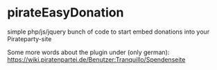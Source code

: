 pirateEasyDonation
==================

simple php/js/jquery bunch of code to start embed donations into your Pirateparty-site

Some more words about the plugin under (only german): 
https://wiki.piratenpartei.de/Benutzer:Tranquillo/Spendenseite
